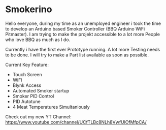 # Smokerino

Hello everyone, 
during my time as an unemployed engineer i took the time to develop an Arduino based Smoker Controller (BBQ Arduino WiFi Pitmaster).
I am trying to make the projekt accessible to a lot more People who love BBQ as much as I do. 

Currently i have the first ever Prototype running. A lot more Testing needs to be done. I will try to make a Part list available as soon as possible.

Current Key Feature:
- Touch Screen 
- WiFi
- Blynk Access
- Automated Smoker startup
- Smoker PID Control
- PID Autotune
- 4 Meat Temperatures Simultaniously

Check out my new YT Channel: https://www.youtube.com/channel/UCfTLBc8NLh8VwfUlOfMfpCA/
